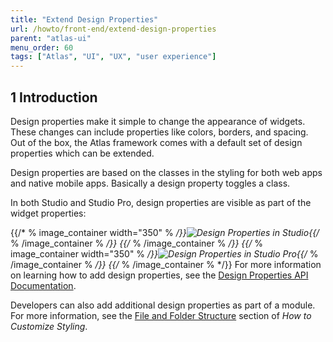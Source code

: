 ```yaml
---
title: "Extend Design Properties"
url: /howto/front-end/extend-design-properties
parent: "atlas-ui"
menu_order: 60
tags: ["Atlas", "UI", "UX", "user experience"]
---
```


## 1 Introduction

Design properties make it simple to change the appearance of widgets. These changes can include properties like colors, borders, and spacing. Out of the box, the Atlas framework comes with a default set of design properties which can be extended.

Design properties are based on the classes in the styling for both web apps and native mobile apps. Basically a design property toggles a class.

In both Studio and Studio Pro, design properties are visible as part of the widget properties:

{{/* % image_container width="350" % */}}![Design Properties in Studio](/attachments/howto/front-end/atlas-ui/extend-design-properties/studio-design-properties.png){{/* % /image_container % */}}
{{/* % /image_container % */}}
{{/* % image_container width="350" % */}}![Design Properties in Studio Pro](/attachments/howto/front-end/atlas-ui/extend-design-properties/studio-pro-design-properties.png){{/* % /image_container % */}}
{{/* % /image_container % */}}
For more information on learning how to add design properties, see the [Design Properties API Documentation](/apidocs-mxsdk/apidocs/design-properties).

Developers can also add additional design properties as part of a module. For more information, see the [File and Folder Structure](customize-styling-new#file-and-folder) section of *How to Customize Styling*.
